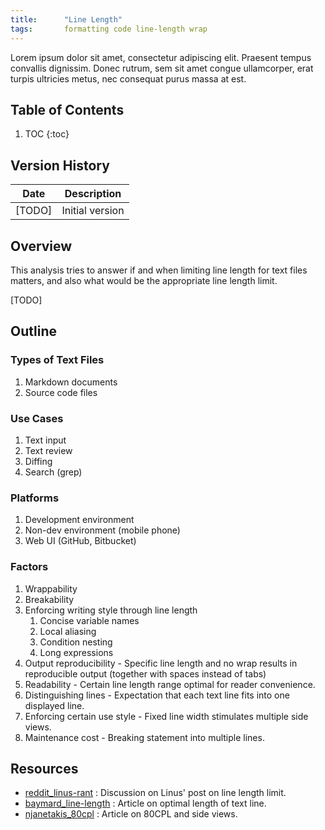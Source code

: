```yaml
---
title:      "Line Length"
tags:       formatting code line-length wrap
---
```


Lorem ipsum dolor sit amet, consectetur adipiscing elit. Praesent tempus convallis dignissim. Donec rutrum, sem sit amet congue ullamcorper, erat turpis ultricies metus, nec consequat purus massa at est.

## Table of Contents

1.  TOC
{:toc}

## Version History

|Date       |Description
|---        |---
|[TODO]     |Initial version

## Overview

This analysis tries to answer if and when limiting line length for text
files matters, and also what would be the appropriate line length limit.

[TODO]

## Outline

### Types of Text Files

1.  Markdown documents
2.  Source code files

### Use Cases

1.  Text input
2.  Text review
3.  Diffing
4.  Search (grep)

### Platforms

1.  Development environment
2.  Non-dev environment (mobile phone)
3.  Web UI (GitHub, Bitbucket)

### Factors

1.  Wrappability
2.  Breakability
3.  Enforcing writing style through line length
    1.  Concise variable names
    2.  Local aliasing
    3.  Condition nesting
    4.  Long expressions
4.  Output reproducibility - Specific line length and no wrap results in reproducible output (together with spaces instead of tabs)
5.  Readability - Certain line length range optimal for reader
    convenience.
6.  Distinguishing lines - Expectation that each text line fits into one displayed line.
7.  Enforcing certain use style - Fixed line width stimulates multiple
    side views.
8.  Maintenance cost - Breaking statement into multiple lines.

## Resources

*   [reddit_linus-rant] : Discussion on Linus' post on line length
    limit.
*   [baymard_line-length] : Article on optimal length of text line.
*   [njanetakis_80cpl] : Article on 80CPL and side views.

[reddit_linus-rant]: <https://www.reddit.com/r/programming/comments/gt4wgn/linus_torvalds_on_80character_line_limit/>
[baymard_line-length]: <https://baymard.com/blog/line-length-readability>
[njanetakis_80cpl]: <https://nickjanetakis.com/blog/80-characters-per-line-is-a-standard-worth-sticking-to-even-today>
